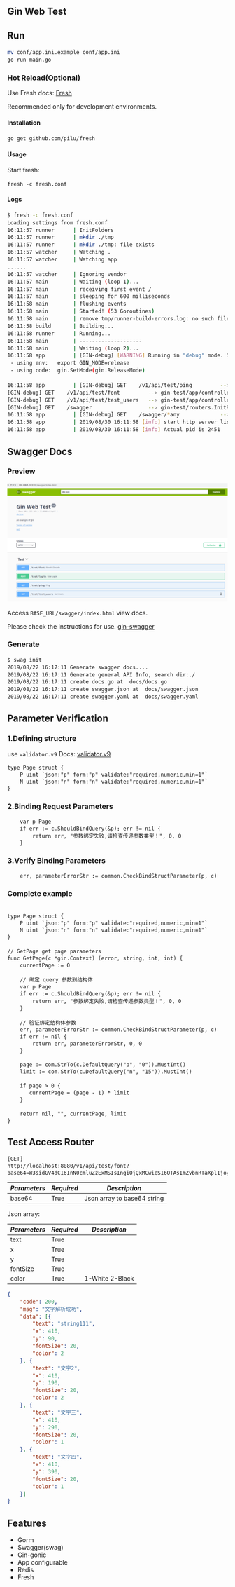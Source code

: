 ## Gin Web Test

## Run

```bash
mv conf/app.ini.example conf/app.ini
go run main.go
```

### Hot Reload(Optional)
Use Fresh docs: [Fresh](https://github.com/gravityblast/fresh)

Recommended only for development environments.

#### Installation

```go get github.com/pilu/fresh```

#### Usage

Start fresh:

```fresh -c fresh.conf```

#### Logs
```bash
$ fresh -c fresh.conf
Loading settings from fresh.conf
16:11:57 runner      | InitFolders
16:11:57 runner      | mkdir ./tmp
16:11:57 runner      | mkdir ./tmp: file exists
16:11:57 watcher     | Watching .
16:11:57 watcher     | Watching app
......
16:11:57 watcher     | Ignoring vendor
16:11:57 main        | Waiting (loop 1)...
16:11:57 main        | receiving first event /
16:11:57 main        | sleeping for 600 milliseconds
16:11:58 main        | flushing events
16:11:58 main        | Started! (53 Goroutines)
16:11:58 main        | remove tmp/runner-build-errors.log: no such file or directory
16:11:58 build       | Building...
16:11:58 runner      | Running...
16:11:58 main        | --------------------
16:11:58 main        | Waiting (loop 2)...
16:11:58 app         | [GIN-debug] [WARNING] Running in "debug" mode. Switch to "release" mode in production.
 - using env:	export GIN_MODE=release
 - using code:	gin.SetMode(gin.ReleaseMode)

16:11:58 app         | [GIN-debug] GET    /v1/api/test/ping         --> gin-test/app/controllers/index.Ping (4 handlers)
[GIN-debug] GET    /v1/api/test/font         --> gin-test/app/controllers/index.Test (4 handlers)
[GIN-debug] GET    /v1/api/test/test_users   --> gin-test/app/controllers/index.GetTestUsers (4 handlers)
[GIN-debug] GET    /swagger                  --> gin-test/routers.InitRouter.func1 (3 handlers)
16:11:58 app         | [GIN-debug] GET    /swagger/*any             --> github.com/swaggo/gin-swagger.CustomWrapHandler.func1 (3 handlers)
16:11:58 app         | 2019/08/30 16:11:58 [info] start http server listening :8080
16:11:58 app         | 2019/08/30 16:11:58 [info] Actual pid is 2451

```

## Swagger Docs

### Preview

![swagger_preview](./img/swagger_preview.png)

Access ```BASE_URL/swagger/index.html``` view docs.

Please check the instructions for use.
[gin-swagger](https://github.com/swaggo/gin-swagger)

### Generate
```bash
$ swag init
2019/08/22 16:17:11 Generate swagger docs....
2019/08/22 16:17:11 Generate general API Info, search dir:./
2019/08/22 16:17:11 create docs.go at  docs/docs.go
2019/08/22 16:17:11 create swagger.json at  docs/swagger.json
2019/08/22 16:17:11 create swagger.yaml at  docs/swagger.yaml
```

## Parameter Verification

### 1.Defining structure

use `validator.v9` Docs: [validator.v9](https://godoc.org/gopkg.in/go-playground/validator.v9)

```golang
type Page struct {
    P uint `json:"p" form:"p" validate:"required,numeric,min=1"`
    N uint `json:"n" form:"n" validate:"required,numeric,min=1"`
}
```

### 2.Binding Request Parameters

```golang
    var p Page
    if err := c.ShouldBindQuery(&p); err != nil {
        return err, "参数绑定失败,请检查传递参数类型！", 0, 0
    }
```

### 3.Verify Binding Parameters

```golang
    err, parameterErrorStr := common.CheckBindStructParameter(p, c)
```

### Complete example

```golang

type Page struct {
    P uint `json:"p" form:"p" validate:"required,numeric,min=1"`
    N uint `json:"n" form:"n" validate:"required,numeric,min=1"`
}

// GetPage get page parameters
func GetPage(c *gin.Context) (error, string, int, int) {
    currentPage := 0

    // 绑定 query 参数到结构体
    var p Page
    if err := c.ShouldBindQuery(&p); err != nil {
        return err, "参数绑定失败,请检查传递参数类型！", 0, 0
    }

    // 验证绑定结构体参数
    err, parameterErrorStr := common.CheckBindStructParameter(p, c)
    if err != nil {
        return err, parameterErrorStr, 0, 0
    }

    page := com.StrTo(c.DefaultQuery("p", "0")).MustInt()
    limit := com.StrTo(c.DefaultQuery("n", "15")).MustInt()
    
    if page > 0 {
       currentPage = (page - 1) * limit
    }

    return nil, "", currentPage, limit
}
```

## Test Access Router 
```
[GET]
http://localhost:8080/v1/api/test/font?base64=W3sidGV4dCI6InN0cmluZzExMSIsIngiOjQxMCwieSI6OTAsImZvbnRTaXplIjoyMCwiY29sb3IiOjJ9LHsidGV4dCI6IuaWh+WtlzIiLCJ4Ijo0MTAsInkiOjE5MCwiZm9udFNpemUiOjIwLCJjb2xvciI6Mn0seyJ0ZXh0Ijoi5paH5a2X5LiJIiwieCI6NDEwLCJ5IjoyOTAsImZvbnRTaXplIjoyMCwiY29sb3IiOjF9LHsidGV4dCI6IuaWh+Wtl+WbmyIsIngiOjQxMCwieSI6MzkwLCJmb250U2l6ZSI6MjAsImNvbG9yIjoxfV0=
```

| *Parameters* | *Required* | *Description*               |
| ------------ | ---------- | --------------------------- |
| base64       | True       | Json array to base64 string |


Json array:

| ***Parameters*** | ***Required*** | ***Description*** |
| ---------------- | -------------- | ----------------- |
| text             | True           |                   |
| x                | True           |                   |
| y                | True           |                   |
| fontSize         | True           |                   |
| color            | True           | 1-White 2-Black   |

```json
{
    "code": 200,
    "msg": "文字解析成功",
    "data": [{
        "text": "string111",
        "x": 410,
        "y": 90,
        "fontSize": 20,
        "color": 2
    }, {
        "text": "文字2",
        "x": 410,
        "y": 190,
        "fontSize": 20,
        "color": 2
    }, {
        "text": "文字三",
        "x": 410,
        "y": 290,
        "fontSize": 20,
        "color": 1
    }, {
        "text": "文字四",
        "x": 410,
        "y": 390,
        "fontSize": 20,
        "color": 1
    }]
}
```

## Features

- Gorm
- Swagger(swag)
- Gin-gonic
- App configurable
- Redis
- Fresh